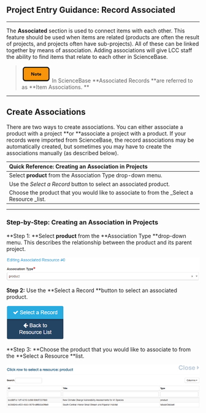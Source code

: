 ## Project Entry Guidance: Record Associated

---

The **Associated** section is used to connect items with each other. This feature should be used when items are related \(products are often the result of projects, and projects often have sub-projects\). All of these can be linked together by means of association. Adding associations will give LCC staff the ability to find items that relate to each other in ScienceBase.

> ![](/assets/note_small.png)  In ScienceBase **Associated Records **are referred to as **Item Associations. **

---

## Create Associations

There are two ways to create associations. You can either associate a product with a project **or **associate a project with a product. If your records were imported from ScienceBase, the record associations may be automatically created, but sometimes you may have to create the associations manually \(as described below\).

| Quick Reference: Creating an Association in Projects |
| :--- |
| Select **product** from the Association Type drop-down menu. |
| Use the _Select a Record_ button to select an associated product. |
| Choose the product that you would like to associate to from the \_Select a Resource \_list. |

---

### Step-by-Step: Creating an Association in Projects

**Step 1: **Select **product** from the **Association Type **drop-down menu. This describes the relationship between the product and its parent project.

![](/assets/product_association_lcc.png)

**Step 2:** Use the **Select a Record **button to select an associated product.

![](/assets/select_a_record_button.png)

**Step 3: **Choose the product that you would like to associate to from the **Select a Resource **list.

![](/assets/select_a_resource_product_window.png)

